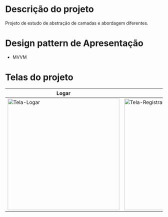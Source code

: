 # Descrição do projeto
Projeto de estudo de abstração de camadas e abordagem diferentes.


# Design pattern de Apresentação
- MVVM

# Telas do projeto
| Logar | Registrar |
| ------ | ------ |
| <img width="357" alt="Tela-Logar" src="https://github.com/AlexandreBCardoso/AbstractionExample/assets/48521614/f1760317-fb39-4638-8f03-470f18ed650e"> | <img width="357" alt="Tela-Registrar" src="https://github.com/AlexandreBCardoso/AbstractionExample/assets/48521614/c653bcad-bbf3-4d5e-9ee4-a404bb8e95d7"> |
